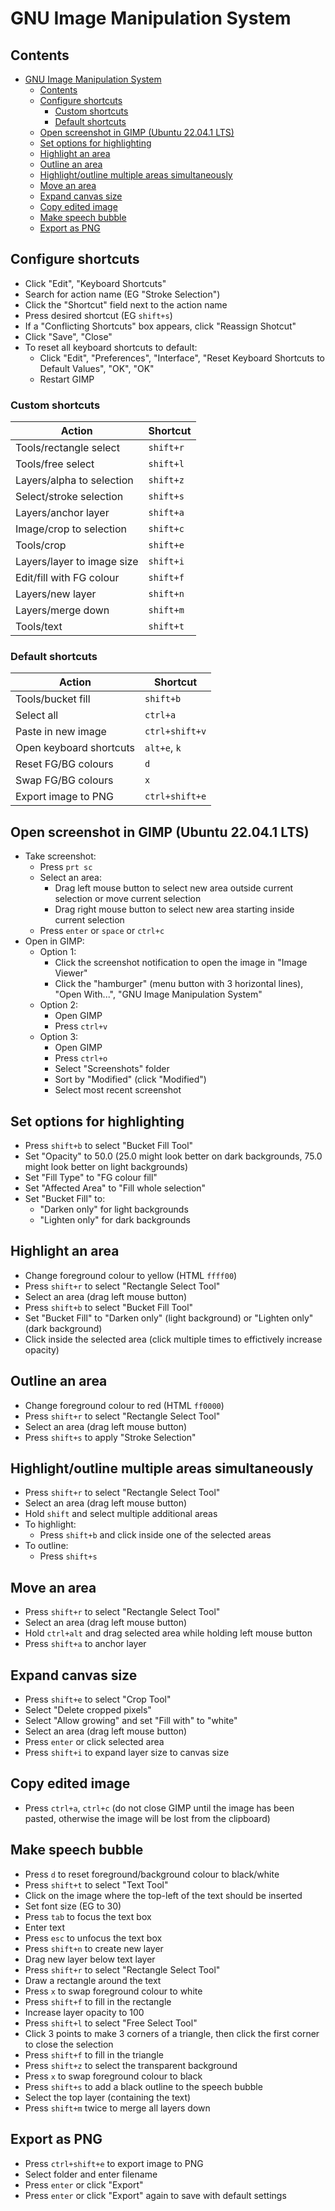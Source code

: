 # GNU Image Manipulation System

## Contents

- [GNU Image Manipulation System](#gnu-image-manipulation-system)
  - [Contents](#contents)
  - [Configure shortcuts](#configure-shortcuts)
    - [Custom shortcuts](#custom-shortcuts)
    - [Default shortcuts](#default-shortcuts)
  - [Open screenshot in GIMP (Ubuntu 22.04.1 LTS)](#open-screenshot-in-gimp-ubuntu-22041-lts)
  - [Set options for highlighting](#set-options-for-highlighting)
  - [Highlight an area](#highlight-an-area)
  - [Outline an area](#outline-an-area)
  - [Highlight/outline multiple areas simultaneously](#highlightoutline-multiple-areas-simultaneously)
  - [Move an area](#move-an-area)
  - [Expand canvas size](#expand-canvas-size)
  - [Copy edited image](#copy-edited-image)
  - [Make speech bubble](#make-speech-bubble)
  - [Export as PNG](#export-as-png)

## Configure shortcuts

- Click "Edit", "Keyboard Shortcuts"
- Search for action name (EG "Stroke Selection")
- Click the "Shortcut" field next to the action name
- Press desired shortcut (EG `shift+s`)
- If a "Conflicting Shortcuts" box appears, click "Reassign Shotcut"
- Click "Save", "Close"
- To reset all keyboard shortcuts to default:
  - Click "Edit", "Preferences", "Interface", "Reset Keyboard Shortcuts to Default Values", "OK", "OK"
  - Restart GIMP

### Custom shortcuts

Action                      | Shortcut
---                         | ---
Tools/rectangle select      | `shift+r`
Tools/free select           | `shift+l`
Layers/alpha to selection   | `shift+z`
Select/stroke selection     | `shift+s`
Layers/anchor layer         | `shift+a`
Image/crop to selection     | `shift+c`
Tools/crop                  | `shift+e`
Layers/layer to image size  | `shift+i`
Edit/fill with FG colour    | `shift+f`
Layers/new layer            | `shift+n`
Layers/merge down           | `shift+m`
Tools/text                  | `shift+t`

### Default shortcuts

Action                    | Shortcut
---                       | ---
Tools/bucket fill         | `shift+b`
Select all                | `ctrl+a`
Paste in new image        | `ctrl+shift+v`
Open keyboard shortcuts   | `alt+e`, `k`
Reset FG/BG colours       | `d`
Swap FG/BG colours        | `x`
Export image to PNG       | `ctrl+shift+e`

## Open screenshot in GIMP (Ubuntu 22.04.1 LTS)

- Take screenshot:
  - Press `prt sc`
  - Select an area:
    - Drag left mouse button to select new area outside current selection or move current selection
    - Drag right mouse button to select new area starting inside current selection
  - Press `enter` or `space` or `ctrl+c`
- Open in GIMP:
  - Option 1:
    - Click the screenshot notification to open the image in "Image Viewer"
    - Click the "hamburger" (menu button with 3 horizontal lines), "Open With...", "GNU Image Manipulation System"
  - Option 2:
    - Open GIMP
    - Press `ctrl+v`
  - Option 3:
    - Open GIMP
    - Press `ctrl+o`
    - Select "Screenshots" folder
    - Sort by "Modified" (click "Modified")
    - Select most recent screenshot

## Set options for highlighting

- Press `shift+b` to select "Bucket Fill Tool"
- Set "Opacity" to 50.0 (25.0 might look better on dark backgrounds, 75.0 might look better on light backgrounds)
- Set "Fill Type" to "FG colour fill"
- Set "Affected Area" to "Fill whole selection"
- Set "Bucket Fill" to:
  - "Darken only" for light backgrounds
  - "Lighten only" for dark backgrounds

## Highlight an area

- Change foreground colour to yellow (HTML `ffff00`)
- Press `shift+r` to select "Rectangle Select Tool"
- Select an area (drag left mouse button)
- Press `shift+b` to select "Bucket Fill Tool"
- Set "Bucket Fill" to "Darken only" (light background) or "Lighten only" (dark background)
- Click inside the selected area (click multiple times to effictively increase opacity)

## Outline an area

- Change foreground colour to red (HTML `ff0000`)
- Press `shift+r` to select "Rectangle Select Tool"
- Select an area (drag left mouse button)
- Press `shift+s` to apply "Stroke Selection"

## Highlight/outline multiple areas simultaneously

- Press `shift+r` to select "Rectangle Select Tool"
- Select an area (drag left mouse button)
- Hold `shift` and select multiple additional areas
- To highlight:
  - Press `shift+b` and click inside one of the selected areas
- To outline:
  - Press `shift+s`

## Move an area

- Press `shift+r` to select "Rectangle Select Tool"
- Select an area (drag left mouse button)
- Hold `ctrl+alt` and drag selected area while holding left mouse button
- Press `shift+a` to anchor layer

## Expand canvas size

- Press `shift+e` to select "Crop Tool"
- Select "Delete cropped pixels"
- Select "Allow growing" and set "Fill with" to "white"
- Select an area (drag left mouse button)
- Press `enter` or click selected area
- Press `shift+i` to expand layer size to canvas size

## Copy edited image

- Press `ctrl+a`, `ctrl+c` (do not close GIMP until the image has been pasted, otherwise the image will be lost from the clipboard)

## Make speech bubble

- Press `d` to reset foreground/background colour to black/white
- Press `shift+t` to select "Text Tool"
- Click on the image where the top-left of the text should be inserted
- Set font size (EG to 30)
- Press `tab` to focus the text box
- Enter text
- Press `esc` to unfocus the text box
- Press `shift+n` to create new layer
- Drag new layer below text layer
- Press `shift+r` to select "Rectangle Select Tool"
- Draw a rectangle around the text
- Press `x` to swap foreground colour to white
- Press `shift+f` to fill in the rectangle
- Increase layer opacity to 100
- Press `shift+l` to select "Free Select Tool"
- Click 3 points to make 3 corners of a triangle, then click the first corner to close the selection
- Press `shift+f` to fill in the triangle
- Press `shift+z` to select the transparent background
- Press `x` to swap foreground colour to black
- Press `shift+s` to add a black outline to the speech bubble
- Select the top layer (containing the text)
- Press `shift+m` twice to merge all layers down

## Export as PNG

- Press `ctrl+shift+e` to export image to PNG
- Select folder and enter filename
- Press `enter` or click "Export"
- Press `enter` or click "Export" again to save with default settings
